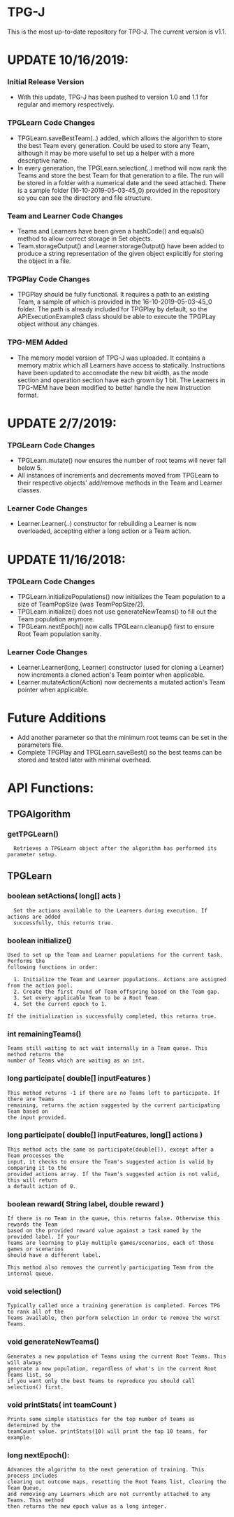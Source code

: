 # TPG-J
This is the most up-to-date repository for TPG-J. The current version is v1.1.

# UPDATE 10/16/2019:
   ### Initial Release Version
   * With this update, TPG-J has been pushed to version 1.0 and 1.1 for regular and memory respectively. 
   ### TPGLearn Code Changes
   * TPGLearn.saveBestTeam(..) added, which allows the algorithm to store the best Team every generation. Could be used to store any Team, although it may be more useful to set up a helper with a more descriptive name.
   * In every generation, the TPGLearn.selection(..) method will now rank the Teams and store the best Team for that generation to a file. The run will be stored in a folder with a numerical date and the seed attached. There is a sample folder (16-10-2019-05-03-45_0) provided in the repository so you can see the directory and file structure.
   ### Team and Learner Code Changes
   * Teams and Learners have been given a hashCode() and equals() method to allow correct storage in Set objects.
   * Team.storageOutput() and Learner.storageOutput() have been added to produce a string representation of the given object explicitly for storing the object in a file.
   ### TPGPlay Code Changes
   * TPGPlay should be fully functional. It requires a path to an existing Team, a sample of which is provided in the 16-10-2019-05-03-45_0 folder. The path is already included for TPGPlay by default, so the APIExecutionExample3 class should be able to execute the TPGPLay object without any changes.
   ### TPG-MEM Added
   * The memory model version of TPG-J was uploaded. It contains a memory matrix which all Learners have access to statically. Instructions have been updated to accomodate the new bit width, as the mode section and operation section have each grown by 1 bit. The Learners in TPG-MEM have been modified to better handle the new Instruction format. 
# UPDATE 2/7/2019: 
   ### TPGLearn Code Changes
   * TPGLearn.mutate() now ensures the number of root teams will never fall below 5.
   * All instances of increments and decrements moved from TPGLearn to their respective objects' add/remove methods in the Team and Learner classes.
   ### Learner Code Changes
   * Learner.Learner(..) constructor for rebuilding a Learner is now overloaded, accepting either a long action or a Team action.

# UPDATE 11/16/2018: 
   ### TPGLearn Code Changes
   * TPGLearn.initializePopulations() now initializes the Team population to a size of TeamPopSize (was TeamPopSize/2).
   * TPGLearn.initialize() does not use generateNewTeams() to fill out the Team population anymore.
   * TPGLearn.nextEpoch() now calls  TPGLearn.cleanup() first to ensure Root Team population sanity.
   ### Learner Code Changes
   * Learner.Learner(long, Learner) constructor (used for cloning a Learner) now increments a cloned action's Team pointer when applicable.
   * Learner.mutateAction(Action) now decrements a mutated action's Team pointer when applicable.

# Future Additions
   * Add another parameter so that the minimum root teams can be set in the parameters file.
   * Complete TPGPlay and TPGLearn.saveBest() so the best teams can be stored and tested later with minimal overhead.

# API Functions:

## TPGAlgorithm

   ### getTPGLearn()

      Retrieves a TPGLearn object after the algorithm has performed its parameter setup.
  
## TPGLearn
  
  ### boolean setActions( long[] acts )
      
      Set the actions available to the Learners during execution. If actions are added 
      successfully, this returns true.
    
  ### boolean initialize()
    
    Used to set up the Team and Learner populations for the current task. Performs the 
    following functions in order:
    
      1. Initialize the Team and Learner populations. Actions are assigned from the action pool. 
      2. Create the first round of Team offspring based on the Team gap.
      3. Set every applicable Team to be a Root Team.
      4. Set the current epoch to 1.
    
    If the initialization is successfully completed, this returns true.
  
  ### int remainingTeams()
    
    Teams still waiting to act wait internally in a Team queue. This method returns the 
    number of Teams which are waiting as an int.
  
  ### long participate( double[] inputFeatures )
  
    This method returns -1 if there are no Teams left to participate. If there are Teams 
    remaining, returns the action suggested by the current participating Team based on 
    the input provided. 
    
  ### long participate( double[] inputFeatures, long[] actions )
  
    This method acts the same as participate(double[]), except after a Team processes the 
    input, it checks to ensure the Team's suggested action is valid by comparing it to the 
    provided actions array. If the Team's suggested action is not valid, this will return 
    a default action of 0. 
  
  ### boolean reward( String label, double reward )
  
    If there is no Team in the queue, this returns false. Otherwise this rewards the Team 
    based on the provided reward value against a task named by the provided label. If your 
    Teams are learning to play multiple games/scenarios, each of those games or scenarios 
    should have a different label.
    
    This method also removes the currently participating Team from the internal queue. 
    
  ### void selection()
  
    Typically called once a training generation is completed. Forces TPG to rank all of the 
    Teams available, then perform selection in order to remove the worst Teams.
    
  ### void generateNewTeams()
  
    Generates a new population of Teams using the current Root Teams. This will always 
    generate a new population, regardless of what's in the current Root Teams list, so 
    if you want only the best Teams to reproduce you should call selection() first.
    
  ### void printStats( int teamCount )
  
    Prints some simple statistics for the top number of teams as determined by the 
    teamCount value. printStats(10) will print the top 10 teams, for example.
    
  ### long nextEpoch():
  
    Advances the algorithm to the next generation of training. This process includes 
    clearing out outcome maps, resetting the Root Teams list, clearing the Team Queue, 
    and removing any Learners which are not currently attached to any Teams. This method 
    then returns the new epoch value as a long integer.
